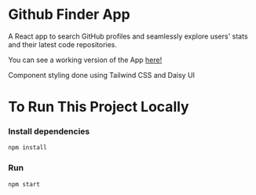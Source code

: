 # Github Finder App

A React app to search GitHub profiles and seamlessly explore users' stats and their latest code repositories.

You can see a working version of the App [here!](https://villagrat-github-finder.vercel.app)

Component styling done using Tailwind CSS and Daisy UI

# To Run This Project Locally

### Install dependencies

```bash
npm install
```

### Run

```bash
npm start
```
